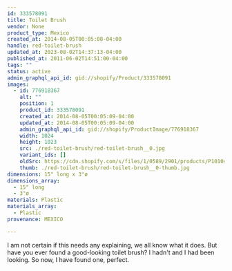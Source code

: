 ```yaml
---
id: 333578091
title: Toilet Brush
vendor: None
product_type: Mexico
created_at: 2014-08-05T00:05:08-04:00
handle: red-toilet-brush
updated_at: 2023-08-02T14:37:13-04:00
published_at: 2011-06-02T14:51:00-04:00
tags: ""
status: active
admin_graphql_api_id: gid://shopify/Product/333578091
images:
  - id: 776918367
    alt: ""
    position: 1
    product_id: 333578091
    created_at: 2014-08-05T00:05:09-04:00
    updated_at: 2014-08-05T00:05:09-04:00
    admin_graphql_api_id: gid://shopify/ProductImage/776918367
    width: 1024
    height: 1023
    src: ./red-toilet-brush/red-toilet-brush__0.jpg
    variant_ids: []
    oldSrc: https://cdn.shopify.com/s/files/1/0589/2901/products/P1010472.jpeg?v=1407211509
    thumb: ./red-toilet-brush/red-toilet-brush__0-thumb.jpg
dimensions: 15" long x 3"ø
dimensions_array:
  - 15" long
  - 3"ø
materials: Plastic
materials_array:
  - Plastic
provenance: MEXICO

---
```


I am not certain if this needs any explaining, we all know what it does. But have you ever found a good-looking toilet brush? I hadn't and I had been looking. So now, I have found one, perfect.